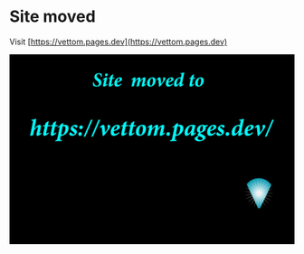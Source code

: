 
# Site moved
Visit [https://vettom.pages.dev](https://vettom.pages.dev)

<a href="https://vettom.pages.dev/"><img src="site-moved.jpg" alt="https://vettom.pages.dev/"></a>
